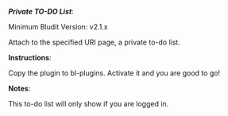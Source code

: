 ***Private TO-DO List***:

Minimum Bludit Version: v2.1.x

Attach to the specified URI page, a private to-do list.

**Instructions**:

Copy the plugin to bl-plugins.
Activate it and you are good to go!

**Notes**:

This to-do list will only show if you are logged in.

